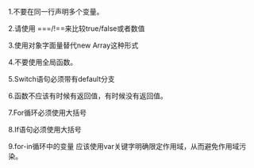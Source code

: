 1.不要在同一行声明多个变量。

2.请使用 ===/!==来比较true/false或者数值

3.使用对象字面量替代new Array这种形式

4.不要使用全局函数。

5.Switch语句必须带有default分支

6.函数不应该有时候有返回值，有时候没有返回值。

7.For循环必须使用大括号

8.If语句必须使用大括号

9.for-in循环中的变量 应该使用var关键字明确限定作用域，从而避免作用域污染。

